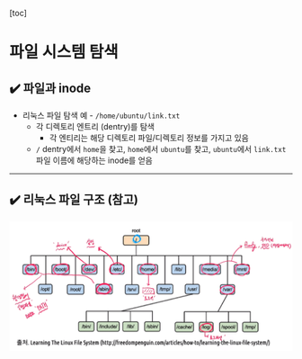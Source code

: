 [toc]

# 파일 시스템 탐색

## :heavy_check_mark: 파일과 inode

- 리눅스 파일 탐색 예 - `/home/ubuntu/link.txt`
  - 각 디렉토리 엔트리 (dentry)를 탐색
    - 각 엔티리는 해당 디렉토리 파일/디렉토리 정보를 가지고 있음
  - `/` dentry에서 `home`을 찾고, `home`에서 `ubuntu`를 찾고, `ubuntu`에서 `link.txt`파일 이름에 해당하는 inode를 얻음





<hr>

## :heavy_check_mark: 리눅스 파일 구조 (참고)


![image-20210304215428227](assets/image-20210304215428227.png)




